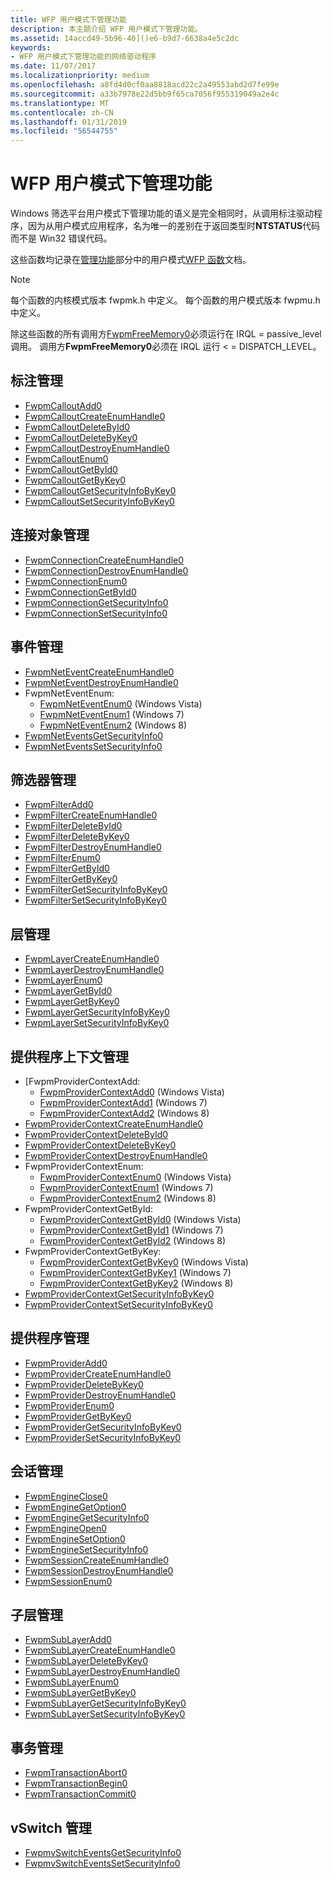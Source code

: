 ```yaml
---
title: WFP 用户模式下管理功能
description: 本主题介绍 WFP 用户模式下管理功能。
ms.assetid: 14accd49-5b96-40]()e6-b9d7-6638a4e5c2dc
keywords:
- WFP 用户模式下管理功能的网络驱动程序
ms.date: 11/07/2017
ms.localizationpriority: medium
ms.openlocfilehash: a8fd4d0cf0aa8818acd22c2a49553abd2d7fe99e
ms.sourcegitcommit: a33b7978e22d5bb9f65ca7056f955319049a2e4c
ms.translationtype: MT
ms.contentlocale: zh-CN
ms.lasthandoff: 01/31/2019
ms.locfileid: "56544755"
---
```

# <a name="wfp-user-mode-management-functions"></a>WFP 用户模式下管理功能

Windows 筛选平台用户模式下管理功能的语义是完全相同时，从调用标注驱动程序，因为从用户模式应用程序，名为唯一的差别在于返回类型时**NTSTATUS**代码而不是 Win32 错误代码。 

这些函数均记录在[管理功能](https://msdn.microsoft.com/library/windows/hardware/aa364943)部分中的用户模式[WFP 函数](https://msdn.microsoft.com/library/windows/hardware/aa364931)文档。 

> [!NOTE]
> 每个函数的内核模式版本 fwpmk.h 中定义。 每个函数的用户模式版本 fwpmu.h 中定义。
 
除这些函数的所有调用方[FwpmFreeMemory0](https://msdn.microsoft.com/library/windows/hardware/aa364071)必须运行在 IRQL = passive_level 调用。 调用方**FwpmFreeMemory0**必须在 IRQL 运行 < = DISPATCH_LEVEL。

## <a name="callout-management"></a>标注管理

- [FwpmCalloutAdd0](https://msdn.microsoft.com/library/windows/hardware/aa364010) 
- [FwpmCalloutCreateEnumHandle0](https://msdn.microsoft.com/library/windows/hardware/aa364012) 
- [FwpmCalloutDeleteById0](https://msdn.microsoft.com/library/windows/hardware/aa364013) 
- [FwpmCalloutDeleteByKey0](https://msdn.microsoft.com/library/windows/hardware/aa364016) 
- [FwpmCalloutDestroyEnumHandle0](https://msdn.microsoft.com/library/windows/hardware/aa364017) 
- [FwpmCalloutEnum0](https://msdn.microsoft.com/library/windows/hardware/aa364020) 
- [FwpmCalloutGetById0](https://msdn.microsoft.com/library/windows/hardware/aa364022) 
- [FwpmCalloutGetByKey0](https://msdn.microsoft.com/library/windows/hardware/aa364024) 
- [FwpmCalloutGetSecurityInfoByKey0](https://msdn.microsoft.com/library/windows/hardware/aa364026) 
- [FwpmCalloutSetSecurityInfoByKey0](https://msdn.microsoft.com/library/windows/hardware/aa364027) 

## <a name="connection-object-management"></a>连接对象管理

- [FwpmConnectionCreateEnumHandle0](https://msdn.microsoft.com/library/windows/hardware/hh447303) 
- [FwpmConnectionDestroyEnumHandle0](https://msdn.microsoft.com/library/windows/hardware/hh447304) 
- [FwpmConnectionEnum0](https://msdn.microsoft.com/library/windows/hardware/hh447305) 
- [FwpmConnectionGetById0](https://msdn.microsoft.com/library/windows/hardware/hh447307) 
- [FwpmConnectionGetSecurityInfo0](https://msdn.microsoft.com/library/windows/hardware/hh447308) 
- [FwpmConnectionSetSecurityInfo0](https://msdn.microsoft.com/library/windows/hardware/hh447309) 

## <a name="event-management"></a>事件管理

- [FwpmNetEventCreateEnumHandle0](https://msdn.microsoft.com/library/windows/hardware/aa364175) 
- [FwpmNetEventDestroyEnumHandle0](https://msdn.microsoft.com/library/windows/hardware/aa364176) 
- FwpmNetEventEnum:
    - [FwpmNetEventEnum0](https://msdn.microsoft.com/library/windows/hardware/aa364177) (Windows Vista)
    - [FwpmNetEventEnum1](https://msdn.microsoft.com/library/windows/hardware/dd744936) (Windows 7)
    - [FwpmNetEventEnum2](https://msdn.microsoft.com/library/windows/hardware/hh447314) (Windows 8)
- [FwpmNetEventsGetSecurityInfo0](https://msdn.microsoft.com/library/windows/hardware/aa814094) 
- [FwpmNetEventsSetSecurityInfo0](https://msdn.microsoft.com/library/windows/hardware/aa814095) 

## <a name="filter-management"></a>筛选器管理

- [FwpmFilterAdd0](https://msdn.microsoft.com/library/windows/hardware/aa364046) 
- [FwpmFilterCreateEnumHandle0](https://msdn.microsoft.com/library/windows/hardware/aa364048) 
- [FwpmFilterDeleteById0](https://msdn.microsoft.com/library/windows/hardware/aa364050) 
- [FwpmFilterDeleteByKey0](https://msdn.microsoft.com/library/windows/hardware/aa364053) 
- [FwpmFilterDestroyEnumHandle0](https://msdn.microsoft.com/library/windows/hardware/aa364055) 
- [FwpmFilterEnum0](https://msdn.microsoft.com/library/windows/hardware/aa364058) 
- [FwpmFilterGetById0](https://msdn.microsoft.com/library/windows/hardware/aa364059) 
- [FwpmFilterGetByKey0](https://msdn.microsoft.com/library/windows/hardware/aa364060) 
- [FwpmFilterGetSecurityInfoByKey0](https://msdn.microsoft.com/library/windows/hardware/aa364061) 
- [FwpmFilterSetSecurityInfoByKey0](https://msdn.microsoft.com/library/windows/hardware/aa364064) 

## <a name="layer-management"></a>层管理

- [FwpmLayerCreateEnumHandle0](https://msdn.microsoft.com/library/windows/hardware/aa364167) 
- [FwpmLayerDestroyEnumHandle0](https://msdn.microsoft.com/library/windows/hardware/aa364168) 
- [FwpmLayerEnum0](https://msdn.microsoft.com/library/windows/hardware/aa364169) 
- [FwpmLayerGetById0](https://msdn.microsoft.com/library/windows/hardware/aa364170) 
- [FwpmLayerGetByKey0](https://msdn.microsoft.com/library/windows/hardware/aa364171) 
- [FwpmLayerGetSecurityInfoByKey0](https://msdn.microsoft.com/library/windows/hardware/aa364172) 
- [FwpmLayerSetSecurityInfoByKey0](https://msdn.microsoft.com/library/windows/hardware/aa364174) 

## <a name="provider-context-management"></a>提供程序上下文管理

- [FwpmProviderContextAdd:
    - [FwpmProviderContextAdd0](https://msdn.microsoft.com/library/windows/hardware/aa364181) (Windows Vista)
    - [FwpmProviderContextAdd1](https://msdn.microsoft.com/library/windows/hardware/dd744940) (Windows 7)
    - [FwpmProviderContextAdd2](https://msdn.microsoft.com/library/windows/hardware/hh447316) (Windows 8)
- [FwpmProviderContextCreateEnumHandle0](https://msdn.microsoft.com/library/windows/hardware/aa364182) 
- [FwpmProviderContextDeleteById0](https://msdn.microsoft.com/library/windows/hardware/aa364183) 
- [FwpmProviderContextDeleteByKey0](https://msdn.microsoft.com/library/windows/hardware/aa364184) 
- [FwpmProviderContextDestroyEnumHandle0](https://msdn.microsoft.com/library/windows/hardware/aa364185) 
- FwpmProviderContextEnum:
    - [FwpmProviderContextEnum0](https://msdn.microsoft.com/library/windows/hardware/aa364186) (Windows Vista)
    - [FwpmProviderContextEnum1](https://msdn.microsoft.com/library/windows/hardware/dd744941) (Windows 7)
    - [FwpmProviderContextEnum2](https://msdn.microsoft.com/library/windows/hardware/hh447332) (Windows 8)
- FwpmProviderContextGetById:
    - [FwpmProviderContextGetById0](https://msdn.microsoft.com/library/windows/hardware/aa364187) (Windows Vista)
    - [FwpmProviderContextGetById1](https://msdn.microsoft.com/library/windows/hardware/dd744942) (Windows 7)
    - [FwpmProviderContextGetById2](https://msdn.microsoft.com/library/windows/hardware/hh447335) (Windows 8)
- FwpmProviderContextGetByKey:
    - [FwpmProviderContextGetByKey0](https://msdn.microsoft.com/library/windows/hardware/aa364188) (Windows Vista)
    - [FwpmProviderContextGetByKey1](https://msdn.microsoft.com/library/windows/hardware/dd744943) (Windows 7)
    - [FwpmProviderContextGetByKey2](https://msdn.microsoft.com/library/windows/hardware/hh447337) (Windows 8)
- [FwpmProviderContextGetSecurityInfoByKey0](https://msdn.microsoft.com/library/windows/hardware/aa364189) 
- [FwpmProviderContextSetSecurityInfoByKey0](https://msdn.microsoft.com/library/windows/hardware/aa364190) 

## <a name="provider-management"></a>提供程序管理

- [FwpmProviderAdd0](https://msdn.microsoft.com/library/windows/hardware/aa364180) 
- [FwpmProviderCreateEnumHandle0](https://msdn.microsoft.com/library/windows/hardware/aa364194) 
- [FwpmProviderDeleteByKey0](https://msdn.microsoft.com/library/windows/hardware/aa364195) 
- [FwpmProviderDestroyEnumHandle0](https://msdn.microsoft.com/library/windows/hardware/aa364196) 
- [FwpmProviderEnum0](https://msdn.microsoft.com/library/windows/hardware/aa364197) 
- [FwpmProviderGetByKey0](https://msdn.microsoft.com/library/windows/hardware/aa364198) 
- [FwpmProviderGetSecurityInfoByKey0](https://msdn.microsoft.com/library/windows/hardware/aa364199) 
- [FwpmProviderSetSecurityInfoByKey0](https://msdn.microsoft.com/library/windows/hardware/aa364200) 

## <a name="session-management"></a>会话管理

- [FwpmEngineClose0](https://msdn.microsoft.com/library/windows/hardware/aa364034) 
- [FwpmEngineGetOption0](https://msdn.microsoft.com/library/windows/hardware/aa364035) 
- [FwpmEngineGetSecurityInfo0](https://msdn.microsoft.com/library/windows/hardware/aa364038) 
- [FwpmEngineOpen0](https://msdn.microsoft.com/library/windows/hardware/aa364040) 
- [FwpmEngineSetOption0](https://msdn.microsoft.com/library/windows/hardware/aa364042) 
- [FwpmEngineSetSecurityInfo0](https://msdn.microsoft.com/library/windows/hardware/aa364044) 
- [FwpmSessionCreateEnumHandle0](https://msdn.microsoft.com/library/windows/hardware/aa364204) 
- [FwpmSessionDestroyEnumHandle0](https://msdn.microsoft.com/library/windows/hardware/aa364205) 
- [FwpmSessionEnum0](https://msdn.microsoft.com/library/windows/hardware/aa364206) 

## <a name="sublayer-management"></a>子层管理

- [FwpmSubLayerAdd0](https://msdn.microsoft.com/library/windows/hardware/aa364207) 
- [FwpmSubLayerCreateEnumHandle0](https://msdn.microsoft.com/library/windows/hardware/aa364208) 
- [FwpmSubLayerDeleteByKey0](https://msdn.microsoft.com/library/windows/hardware/aa364209) 
- [FwpmSubLayerDestroyEnumHandle0](https://msdn.microsoft.com/library/windows/hardware/aa364210) 
- [FwpmSubLayerEnum0](https://msdn.microsoft.com/library/windows/hardware/aa364211) 
- [FwpmSubLayerGetByKey0](https://msdn.microsoft.com/library/windows/hardware/aa364212) 
- [FwpmSubLayerGetSecurityInfoByKey0](https://msdn.microsoft.com/library/windows/hardware/aa364213) 
- [FwpmSubLayerSetSecurityInfoByKey0](https://msdn.microsoft.com/library/windows/hardware/aa364235) 

## <a name="transaction-management"></a>事务管理

- [FwpmTransactionAbort0](https://msdn.microsoft.com/library/windows/hardware/aa364242) 
- [FwpmTransactionBegin0](https://msdn.microsoft.com/library/windows/hardware/aa364243) 
- [FwpmTransactionCommit0](https://msdn.microsoft.com/library/windows/hardware/aa364245) 

## <a name="vswitch-management"></a>vSwitch 管理

- [FwpmvSwitchEventsGetSecurityInfo0](https://msdn.microsoft.com/library/windows/hardware/hh447339) 
- [FwpmvSwitchEventsSetSecurityInfo0](https://msdn.microsoft.com/library/windows/hardware/hh447341) 

